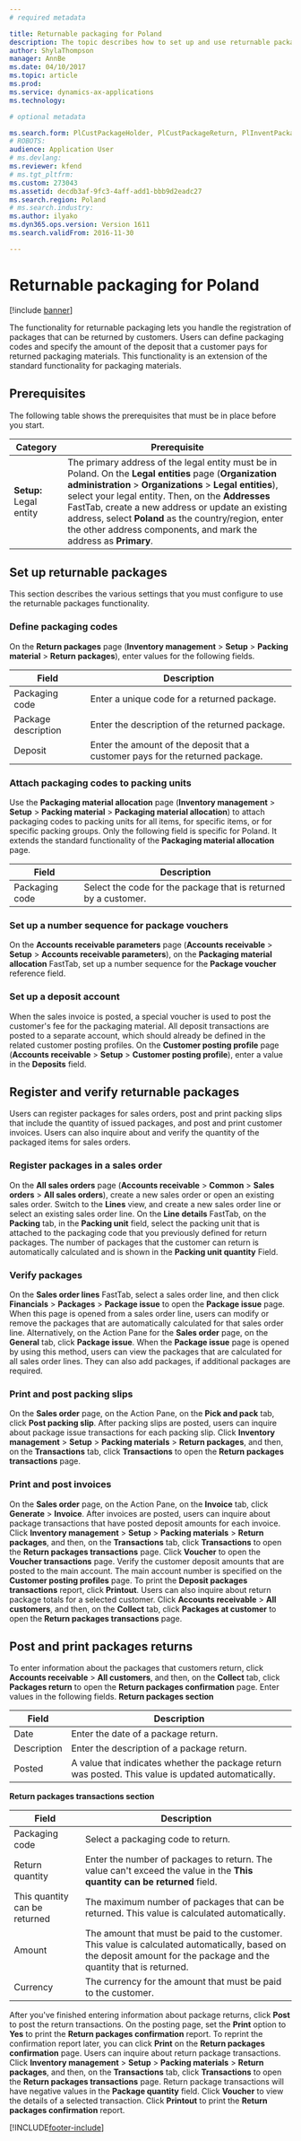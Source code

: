 ```yaml
---
# required metadata

title: Returnable packaging for Poland
description: The topic describes how to set up and use returnable packaging for Poland.
author: ShylaThompson
manager: AnnBe
ms.date: 04/10/2017
ms.topic: article
ms.prod: 
ms.service: dynamics-ax-applications
ms.technology: 

# optional metadata

ms.search.form: PlCustPackageHolder, PlCustPackageReturn, PlInventPackageTable, PlInventPackageTrans
# ROBOTS: 
audience: Application User
# ms.devlang: 
ms.reviewer: kfend
# ms.tgt_pltfrm: 
ms.custom: 273043
ms.assetid: decdb3af-9fc3-4aff-add1-bbb9d2eadc27
ms.search.region: Poland
# ms.search.industry: 
ms.author: ilyako
ms.dyn365.ops.version: Version 1611
ms.search.validFrom: 2016-11-30

---
```


# Returnable packaging for Poland
[!include [banner](../includes/banner.md)]

The functionality for returnable packaging lets you handle the registration of packages that can be returned by customers. Users can define packaging codes and specify the amount of the deposit that a customer pays for returned packaging materials. This functionality is an extension of the standard functionality for packaging materials.

## Prerequisites
The following table shows the prerequisites that must be in place before you start.

| Category                | Prerequisite                                                                                                                                                                                                                                                                                                                                                                                                    |
|-------------------------|-----------------------------------------------------------------------------------------------------------------------------------------------------------------------------------------------------------------------------------------------------------------------------------------------------------------------------------------------------------------------------------------------------------------|
| **Setup:** Legal entity | The primary address of the legal entity must be in Poland. On the **Legal entities** page (**Organization administration** &gt; **Organizations** &gt; **Legal entities**), select your legal entity. Then, on the **Addresses** FastTab, create a new address or update an existing address, select **Poland** as the country/region, enter the other address components, and mark the address as **Primary**. |

## Set up returnable packages
This section describes the various settings that you must configure to use the returnable packages functionality.

### Define packaging codes

On the **Return packages** page (**Inventory management** &gt; **Setup** &gt; **Packing material** &gt; **Return packages**), enter values for the following fields.

| Field               | Description                                                                    |
|---------------------|--------------------------------------------------------------------------------|
| Packaging code      | Enter a unique code for a returned package.                                    |
| Package description | Enter the description of the returned package.                                 |
| Deposit             | Enter the amount of the deposit that a customer pays for the returned package. |

### Attach packaging codes to packing units

Use the **Packaging material allocation** page (**Inventory management** &gt; **Setup** &gt; **Packing material** &gt; **Packaging material allocation**) to attach packaging codes to packing units for all items, for specific items, or for specific packing groups. Only the following field is specific for Poland. It extends the standard functionality of the **Packaging material allocation** page.

| Field          | Description                                                     |
|----------------|-----------------------------------------------------------------|
| Packaging code | Select the code for the package that is returned by a customer. |

### Set up a number sequence for package vouchers

On the **Accounts receivable parameters** page (**Accounts receivable** &gt; **Setup** &gt; **Accounts receivable parameters**), on the **Packaging material allocation** FastTab, set up a number sequence for the **Package voucher** reference field.

### Set up a deposit account

When the sales invoice is posted, a special voucher is used to post the customer's fee for the packaging material. All deposit transactions are posted to a separate account, which should already be defined in the related customer posting profiles. On the **Customer posting profile** page (**Accounts receivable** &gt; **Setup** &gt; **Customer posting profile**), enter a value in the **Deposits** field.

## Register and verify returnable packages
Users can register packages for sales orders, post and print packing slips that include the quantity of issued packages, and post and print customer invoices. Users can also inquire about and verify the quantity of the packaged items for sales orders.

### Register packages in a sales order

On the **All sales orders** page (**Accounts receivable** &gt; **Common** &gt; **Sales orders** &gt; **All sales orders**), create a new sales order or open an existing sales order. Switch to the **Lines** view, and create a new sales order line or select an existing sales order line. On the **Line details** FastTab, on the **Packing** tab, in the **Packing unit** field, select the packing unit that is attached to the packaging code that you previously defined for return packages. The number of packages that the customer can return is automatically calculated and is shown in the **Packing unit quantity** Field.

### Verify packages

On the **Sales order lines** FastTab, select a sales order line, and then click **Financials** &gt; **Packages** &gt; **Package issue** to open the **Package issue** page. When this page is opened from a sales order line, users can modify or remove the packages that are automatically calculated for that sales order line. Alternatively, on the Action Pane for the **Sales order** page, on the **General** tab, click **Package issue**. When the **Package issue** page is opened by using this method, users can view the packages that are calculated for all sales order lines. They can also add packages, if additional packages are required.

### Print and post packing slips

On the **Sales order** page, on the Action Pane, on the **Pick and pack** tab, click **Post packing slip**. After packing slips are posted, users can inquire about package issue transactions for each packing slip. Click **Inventory management** &gt; **Setup** &gt; **Packing materials** &gt; **Return packages**, and then, on the **Transactions** tab, click **Transactions** to open the **Return packages transactions** page.

### Print and post invoices

On the **Sales order** page, on the Action Pane, on the **Invoice** tab, click **Generate** &gt; **Invoice**. After invoices are posted, users can inquire about package transactions that have posted deposit amounts for each invoice. Click **Inventory management** &gt; **Setup** &gt; **Packing materials** &gt; **Return packages**, and then, on the **Transactions** tab, click **Transactions** to open the **Return packages transactions** page. Click **Voucher** to open the **Voucher transactions** page. Verify the customer deposit amounts that are posted to the main account. The main account number is specified on the **Customer posting profiles** page. To print the **Deposit packages transactions** report, click **Printout**. Users can also inquire about return package totals for a selected customer. Click **Accounts receivable** &gt; **All customers**, and then, on the **Collect** tab, click **Packages at customer** to open the **Return packages transactions** page.

## Post and print packages returns
To enter information about the packages that customers return, click **Accounts receivable** &gt; **All customers**, and then, on the **Collect** tab, click **Packages return** to open the **Return packages confirmation** page. Enter values in the following fields. **Return packages section**

| Field       | Description                                                                                        |
|-------------|----------------------------------------------------------------------------------------------------|
| Date        | Enter the date of a package return.                                                                |
| Description | Enter the description of a package return.                                                         |
| Posted      | A value that indicates whether the package return was posted. This value is updated automatically. |

**Return packages transactions section**

| Field                         | Description                                                                                                                                                          |
|-------------------------------|----------------------------------------------------------------------------------------------------------------------------------------------------------------------|
| Packaging code                | Select a packaging code to return.                                                                                                                                   |
| Return quantity               | Enter the number of packages to return. The value can't exceed the value in the **This quantity can be returned** field.                                             |
| This quantity can be returned | The maximum number of packages that can be returned. This value is calculated automatically.                                                                         |
| Amount                        | The amount that must be paid to the customer. This value is calculated automatically, based on the deposit amount for the package and the quantity that is returned. |
| Currency                      | The currency for the amount that must be paid to the customer.                                                                                                       |

After you've finished entering information about package returns, click **Post** to post the return transactions. On the posting page, set the **Print** option to **Yes** to print the **Return packages confirmation** report. To reprint the confirmation report later, you can click **Print** on the **Return packages confirmation** page. Users can inquire about return package transactions. Click **Inventory management** &gt; **Setup** &gt; **Packing materials** &gt; **Return packages**, and then, on the **Transactions** tab, click **Transactions** to open the **Return packages transactions** page. Return package transactions will have negative values in the **Package quantity** field. Click **Voucher** to view the details of a selected transaction. Click **Printout** to print the **Return packages confirmation** report.




[!INCLUDE[footer-include](../../includes/footer-banner.md)]
